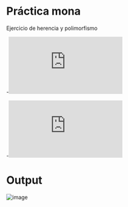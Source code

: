 # Práctica mona

Ejercicio de herencia y polimorfismo

-![Clase principal/Creación de clases heradadas](https://github.com/ide45/Practicas_FullStack/blob/main/PracticaMona/src/MonaTheOctocat.java)

-![Main](https://github.com/ide45/Practicas_FullStack/blob/main/PracticaMona/src/imprimeMonas.java)

# Output
![image](https://user-images.githubusercontent.com/91546625/165661862-b4738153-10c0-4e0a-9eba-cf310a6af0e0.png)
